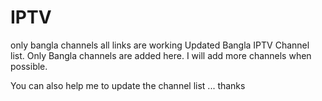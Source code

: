 # IPTV

only bangla channels
all links are working
Updated Bangla IPTV Channel list.
Only Bangla channels are added here.
I will add more channels when possible.

You can also help me to update the channel list ... thanks

